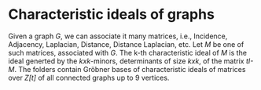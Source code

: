 # Characteristic ideals of graphs
Given a graph *G*, we can associate it many matrices, i.e., Incidence, Adjacency, Laplacian, Distance, Distance Laplacian, etc.
Let *M* be one of such matrices, associated with *G*.
The k-th characteristic ideal of *M* is the ideal generted by the *kxk*-minors, determinants of size *kxk*, of the matrix *tI-M*.
The folders contain Gröbner bases of characteristic ideals of matrices over *Z[t]* of all connected graphs up to 9 vertices.

